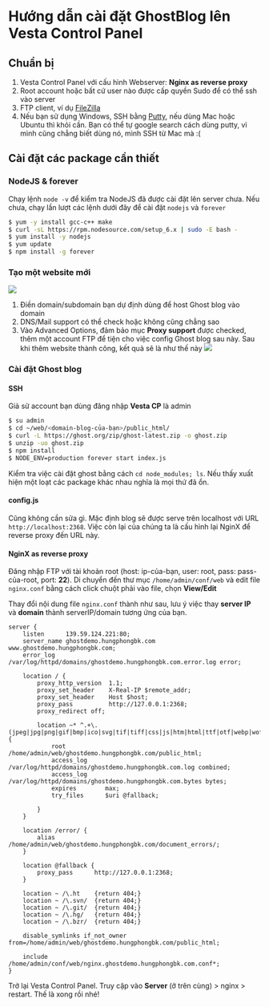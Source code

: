 # Hướng dẫn cài đặt GhostBlog lên Vesta Control Panel
## Chuẩn bị
1. Vesta Control Panel với cấu hình Webserver: **Nginx as reverse proxy**
2. Root account hoặc bất cứ user nào được cấp quyền Sudo để có thể ssh vào server
3. FTP client, ví dụ [FileZilla](https://filezilla-project.org/download.php)
4. Nếu bạn sử dụng Windows, SSH bằng [Putty](http://www.putty.org/), nếu dùng Mac hoặc Ubuntu thì khỏi cần. Bạn có thể tự google search cách dùng putty, vì mình cũng chẳng biết dùng nó, mình SSH từ Mac mà :(
## Cài đặt các package cần thiết
### NodeJS & forever
Chạy lệnh `node -v` để kiểm tra NodeJS đã được cài đặt lên server chưa. Nếu chưa, chạy lần lượt các lệnh dưới đây để cài đặt `nodejs` và `forever`
```bash
$ yum -y install gcc-c++ make
$ curl -sL https://rpm.nodesource.com/setup_6.x | sudo -E bash -
$ yum install -y nodejs
$ yum update
$ npm install -g forever
```
### Tạo một website mới
![](http://i.imgur.com/CRrH0Oo.png)
1. Điền domain/subdomain bạn dự định dùng để host Ghost blog vào domain
2. DNS/Mail support có thể check hoặc không cũng chẳng sao
3. Vào Advanced Options, đảm bảo mục **Proxy support** được checked, thêm một account FTP để tiện cho việc config Ghost blog sau này.
Sau khi thêm website thành công, kết quả sẽ là như thế này
![](http://i.imgur.com/sABg0pD.png)
### Cài đặt Ghost blog
#### SSH
Giả sử account bạn dùng đăng nhập **Vesta CP** là admin
```bash
$ su admin
$ cd ~/web/<domain-blog-của-bạn>/public_html/
$ curl -L https://ghost.org/zip/ghost-latest.zip -o ghost.zip
$ unzip -uo ghost.zip
$ npm install
$ NODE_ENV=production forever start index.js
```
Kiểm tra việc cài đặt ghost bằng cách `cd node_modules; ls`. Nếu thấy xuất hiện một loạt các package khác nhau nghĩa là mọi thứ đã ổn.
#### config.js
Cũng không cần sửa gì. Mặc định blog sẽ được serve trên localhost với URL `http://localhost:2368`. Việc còn lại của chúng ta là cấu hình lại NginX để reverse proxy đến URL này.
#### NginX as reverse proxy
Đăng nhập FTP với tài khoản root (host: ip-của-bạn, user: root, pass: pass-của-root, port: **22**). Di chuyển đến thư mục `/home/admin/conf/web` và edit file `nginx.conf` bằng cách click chuột phải vào file, chọn **View/Edit**

Thay đổi nội dung file `nginx.conf` thành như sau, lưu ý việc thay **server IP** và **domain** thành serverIP/domain tương ứng của bạn.
```nginx
server {
    listen      139.59.124.221:80;
    server_name ghostdemo.hungphongbk.com www.ghostdemo.hungphongbk.com;
    error_log  /var/log/httpd/domains/ghostdemo.hungphongbk.com.error.log error;

    location / {
        proxy_http_version  1.1;
        proxy_set_header    X-Real-IP $remote_addr;
        proxy_set_header    Host $host;
        proxy_pass          http://127.0.0.1:2368;
        proxy_redirect off;

        location ~* ^.+\.(jpeg|jpg|png|gif|bmp|ico|svg|tif|tiff|css|js|htm|html|ttf|otf|webp|woff|txt|csv|rtf|doc|docx|xls|xlsx|ppt|pptx|odf|odp|ods|odt|pdf|psd|ai|eot|eps|ps|zip|tar|tgz|gz|rar|bz2|7z|aac|m4a|mp3|mp4|ogg|wav|wma|3gp|avi|flv|m4v|mkv|mov|mpeg|mpg|wmv|exe|iso|dmg|swf)$ {
            root           /home/admin/web/ghostdemo.hungphongbk.com/public_html;
            access_log     /var/log/httpd/domains/ghostdemo.hungphongbk.com.log combined;
            access_log     /var/log/httpd/domains/ghostdemo.hungphongbk.com.bytes bytes;
            expires        max;
            try_files      $uri @fallback;
            
        }
    }

    location /error/ {
        alias   /home/admin/web/ghostdemo.hungphongbk.com/document_errors/;
    }

    location @fallback {
        proxy_pass      http://127.0.0.1:2368;
    }

    location ~ /\.ht    {return 404;}
    location ~ /\.svn/  {return 404;}
    location ~ /\.git/  {return 404;}
    location ~ /\.hg/   {return 404;}
    location ~ /\.bzr/  {return 404;}

    disable_symlinks if_not_owner from=/home/admin/web/ghostdemo.hungphongbk.com/public_html;

    include /home/admin/conf/web/nginx.ghostdemo.hungphongbk.com.conf*;
}
```

Trở lại Vesta Control Panel. Truy cập vào **Server** (ở trên cùng) > nginx > restart. Thế là xong rồi nhé!
